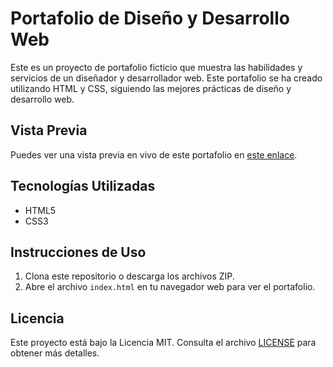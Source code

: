 # Portafolio de Diseño y Desarrollo Web

Este es un proyecto de portafolio ficticio que muestra las habilidades y servicios de un diseñador y desarrollador web. Este portafolio se ha creado utilizando HTML y CSS, siguiendo las mejores prácticas de diseño y desarrollo web.


## Vista Previa

Puedes ver una vista previa en vivo de este portafolio en [este enlace](https://freelancer-cc.netlify.app).

## Tecnologías Utilizadas

- HTML5
- CSS3

## Instrucciones de Uso

1. Clona este repositorio o descarga los archivos ZIP.
2. Abre el archivo `index.html` en tu navegador web para ver el portafolio.

## Licencia

Este proyecto está bajo la Licencia MIT. Consulta el archivo [LICENSE](LICENSE) para obtener más detalles.

